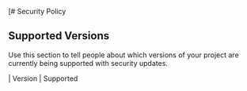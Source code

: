 [# Security Policy

## Supported Versions

Use this section to tell people about which versions of your project are
currently being supported with security updates.

| Version | Supported